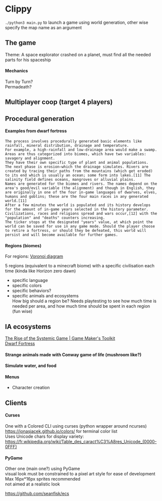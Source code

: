 # Clippy
``./python3 main.py`` to launch a game using world generation, other wise specify the map name as an argument  

## The game
Theme: A space explorator crashed on a planet, must find all the needed parts for his spaceship  

#### Mechanics
Turn by Turn?  
Permadeath?  

## Multiplayer coop (target 4 players)

## Procedural generation  

#### Examples from dwarf fortress
```
The process involves procedurally generated basic elements like rainfall, mineral distribution, drainage and temperature.
For example, a high-rainfall and low-drainage area would make a swamp. Areas are thus categorized into biomes, which have two variables: savagery and alignment.
They have their own specific type of plant and animal populations.
The next phase is erosion—which the drainage simulates. Rivers are created by tracing their paths from the mountains (which get eroded) to its end which is usually an ocean; some form into lakes.[11] The salinity field defines oceans, mangroves or alluvial plains.
Names are generated for the biomes and rivers. The names depend on the area's good/evil variable (the alignment) and though in English, they are originally in one of the four in-game languages of dwarves, elves, humans and goblins; these are the four main races in any generated world.[11]
After a few minutes the world is populated and its history develops for the amount of in-game years selected in the history parameter. Civilizations, races and religions spread and wars occur,[12] with the "population" and "deaths" counters increasing.
The ticker stops at the designated "years" value, at which point the world can be saved for use in any game mode. Should the player choose to retire a fortress, or should they be defeated, this world will persist and will become available for further games.
```

#### Regions (biomes)
For regions: [Voronoi diagram](https://en.wikipedia.org/wiki/Voronoi_diagram)  

5 regions (equivalent to a minecraft biome) with a specific civilisation each time (kinda like Horizon zero dawn)  
* specific language
* specific colors
* specific behaviors?
* specific animals and ecosystems  
How big should a region be? Needs playtesting to see how much time is needed per area, and how much time should be spent in each region (fun wise)  

## IA ecosystems  
[The Rise of the Systemic Game | Game Maker's Toolkit](https://www.youtube.com/watch?v=SnpAAX9CkIc)  
[Dwarf Fortress](https://en.wikipedia.org/wiki/Dwarf_Fortress)  

#### Strange animals made with Conway game of life (mushroom like?)  

#### Simulate water, and food  

#### Menus  
* Character creation

## Clients
#### Curses  
One with a Colored CLI using curses (python wrapper around ncurses)  
https://jonasjacek.github.io/colors/ for terminal color list  
Uses Unicode chars for display variety:  
https://fr.wikipedia.org/wiki/Table_des_caract%C3%A8res_Unicode_(0000-0FFF)  

#### PyGame  
Other one (main one?) using PyGame  
visual look must be constrained to a pixel art style for ease of development  
Max 16px*16px sprites recommended  
not aimed at a realistic look  



https://github.com/seanfisk/ecs
